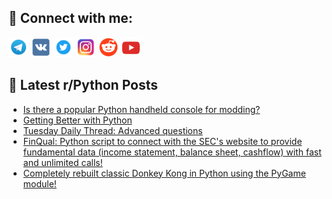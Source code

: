 ## 🔎 Connect with me:
[<img src="https://github.com/bullbesh/bullbesh/blob/main/images/Telegram.png" width="32" height="32" />](https://t.me/bullbesh)
[<img src="https://github.com/bullbesh/bullbesh/blob/main/images/VK.png" width="32" height="32" />](https://vk.com/bullbesh)
[<img src="https://github.com/bullbesh/bullbesh/blob/main/images/Twitter.png" width="32" height="32" />](https://twitter.com/bullbesh1)
[<img src="https://github.com/bullbesh/bullbesh/blob/main/images/Instagram.png" width="32" height="32" />](https://www.instagram.com/bullbesh)
[<img src="https://github.com/bullbesh/bullbesh/blob/main/images/Reddit.png" width="32" height="32" />](https://www.reddit.com/user/bullbesh)
[<img src="https://github.com/bullbesh/bullbesh/blob/main/images/YouTube.png" width="32" height="32" />](https://www.youtube.com/channel/UCtfjRs6uzgq5mfm8S06WTcg)

## 📕 Latest r/Python Posts
<!-- BLOG-POST-LIST:START -->
- [Is there a popular Python handheld console for modding?](https://www.reddit.com/r/Python/comments/13pbaqf/is_there_a_popular_python_handheld_console_for/)
- [Getting Better with Python](https://www.reddit.com/r/Python/comments/13p9fj7/getting_better_with_python/)
- [Tuesday Daily Thread: Advanced questions](https://www.reddit.com/r/Python/comments/13p7vlm/tuesday_daily_thread_advanced_questions/)
- [FinQual: Python script to connect with the SEC&#39;s website to provide fundamental data &lpar;income statement, balance sheet, cashflow&rpar; with fast and unlimited calls!](https://www.reddit.com/r/Python/comments/13p750w/finqual_python_script_to_connect_with_the_secs/)
- [Completely rebuilt classic Donkey Kong in Python using the PyGame module!](https://www.reddit.com/r/Python/comments/13p67zi/completely_rebuilt_classic_donkey_kong_in_python/)
<!-- BLOG-POST-LIST:END -->
